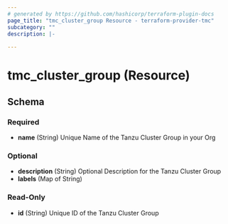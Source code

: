 ```yaml
---
# generated by https://github.com/hashicorp/terraform-plugin-docs
page_title: "tmc_cluster_group Resource - terraform-provider-tmc"
subcategory: ""
description: |-
  
---
```


# tmc_cluster_group (Resource)





<!-- schema generated by tfplugindocs -->
## Schema

### Required

- **name** (String) Unique Name of the Tanzu Cluster Group in your Org

### Optional

- **description** (String) Optional Description for the Tanzu Cluster Group
- **labels** (Map of String)

### Read-Only

- **id** (String) Unique ID of the Tanzu Cluster Group


